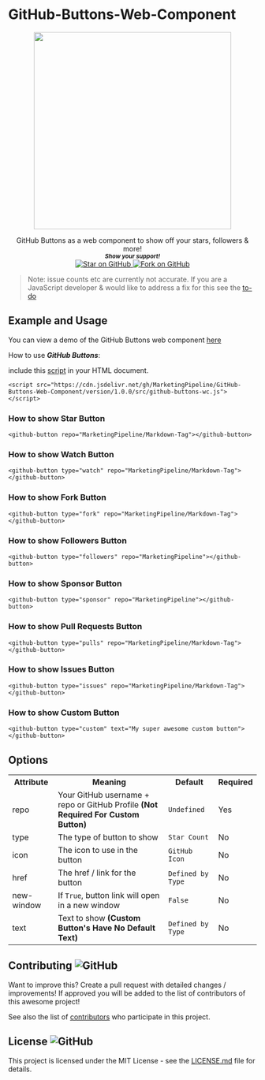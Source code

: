 # GitHub-Buttons-Web-Component

<p align="center">
  <img height="400" src="https://imgur.com/oQgTNF3.png" />
</p>
                                                                     


   <p align="center">
    GitHub Buttons as a web component to show off your stars, followers & more!

  
  <br>
  <small> <b><i>Show your support!</i> </b></small>
  <br>
   <a href="https://github.com/MarketingPipeline/GitHub-Buttons-Web-Component">
    <img title="Star on GitHub" src="https://img.shields.io/github/stars/MarketingPipeline/GitHub-Buttons-Web-Component.svg?style=social&label=Star">
  </a>
  <a href="https://github.com/MarketingPipeline/GitHub-Buttons-Web-Component/fork">
    <img title="Fork on GitHub" src="https://img.shields.io/github/forks/MarketingPipeline/GitHub-Buttons-Web-Component.svg?style=social&label=Fork">
  </a>
   </p>  
   
   
> Note: issue counts etc are currently not accurate. If you are a JavaScript developer & would like to address a fix for this see the [to-do](.github/TO-DO.md)

## Example and Usage

You can view a demo of the GitHub Buttons web component [here](https://marketingpipeline.github.io/GitHub-Buttons-Web-Component/)


How to use <b><i>GitHub Buttons</b></i>:

   include this [script](https://github.com/MarketingPipeline/GitHub-Buttons-Web-Component/blob/main/version/1.0.0/src/github-buttons-wc.js)  in your HTML document.
         
    <script src="https://cdn.jsdelivr.net/gh/MarketingPipeline/GitHub-Buttons-Web-Component/version/1.0.0/src/github-buttons-wc.js"></script>    



### How to show Star Button

    <github-button repo="MarketingPipeline/Markdown-Tag"></github-button>
 
 
### How to show Watch Button
 
    <github-button type="watch" repo="MarketingPipeline/Markdown-Tag"></github-button>


### How to show Fork Button

    <github-button type="fork" repo="MarketingPipeline/Markdown-Tag"></github-button>



### How to show Followers Button

    <github-button type="followers" repo="MarketingPipeline"></github-button>



### How to show Sponsor Button

    <github-button type="sponsor" repo="MarketingPipeline"></github-button>


### How to show Pull Requests Button

    <github-button type="pulls" repo="MarketingPipeline/Markdown-Tag"></github-button>


### How to show Issues Button

    <github-button type="issues" repo="MarketingPipeline/Markdown-Tag"></github-button>
        

### How to show Custom Button

    <github-button type="custom" text="My super awesome custom button"></github-button>


## Options


<table>
<tr>
<th>Attribute</th>
<th>Meaning</th>
<th>Default</th>
<th>Required</th>
</tr>
<tr>
<td>repo</td>
 <td> Your GitHub username + repo or GitHub Profile <b>(Not Required For Custom Button)</b></td>
<td><code>Undefined</code></td>
<td>Yes</td>
</tr>


<tr>
<td>type</td>
              <td>The type of button to show </code></td>
<td><code>Star Count</code></td>
<td>No</td>
</tr>




<tr>
<td>icon</td>
<td>The icon to use in the button </td>
<td><code>GitHub Icon</code></td>
<td>No</td>
</tr>


<tr>
<td>href</td>
<td>The href / link for the button</td>
<td><code>Defined by Type</code></td>
<td>No</td>
</tr>


<tr>
<td>new-window</td>
<td>If                    <code>True</code>, button link will open in a new window</td>
<td><code>False</code></td>
<td>No</td>
</tr>


 
<tr>
<td>text</td>
<td>Text to show <b>(Custom Button's Have No Default Text)</b></td>
<td><code>Defined by Type</code></td>
<td>No</td>
</tr>





</table>




## Contributing ![GitHub](https://img.shields.io/github/contributors/MarketingPipeline/GitHub-Buttons-Web-Component)

Want to improve this? Create a pull request with detailed changes / improvements! If approved you will be added to the list of contributors of this awesome project!


See also the list of
[contributors](https://github.com/MarketingPipeline/GitHub-Buttons-Web-Component/graphs/contributors) who
participate in this project.

## License ![GitHub](https://img.shields.io/github/license/MarketingPipeline/GitHub-Buttons-Web-Component)

This project is licensed under the MIT License - see the
[LICENSE.md](https://github.com/MarketingPipeline/GitHub-Buttons-Web-Component/blob/main/LICENSE) file for
details.
